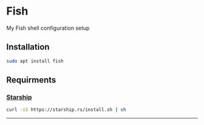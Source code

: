 # Fish

My Fish shell configuration setup

## Installation

```sh
sudo apt install fish 
```

## Requirments

### [Starship](https://starship.rs/)

```sh
curl -sS https://starship.rs/install.sh | sh
```

---
